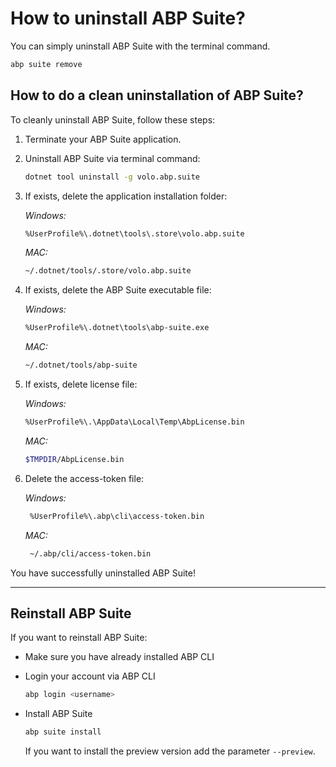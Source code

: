 # How to uninstall ABP Suite?

You can simply uninstall ABP Suite with the terminal command.

```bash
abp suite remove
```



## How to do a clean uninstallation of ABP Suite?

To cleanly uninstall ABP Suite, follow these steps:

1. Terminate your ABP Suite application.

   

2. Uninstall ABP Suite via terminal command:

   ```bash
   dotnet tool uninstall -g volo.abp.suite
   ```

   

3. If exists, delete the application installation folder:

	*Windows:*
   
   ```bash
   %UserProfile%\.dotnet\tools\.store\volo.abp.suite
   ```
   
   *MAC:*
   
   ```bash
   ~/.dotnet/tools/.store/volo.abp.suite
   ```
   
   
   
3. If exists, delete the ABP Suite executable file:

	*Windows:*
   
   ```bash
   %UserProfile%\.dotnet\tools\abp-suite.exe
   ```
   
   *MAC:*
   
   ```bash
   ~/.dotnet/tools/abp-suite
   ```
   
   
   
4. If exists, delete license file:

   *Windows:*

   ```bash
   %UserProfile%\.\AppData\Local\Temp\AbpLicense.bin
   ```

   *MAC:*

   ```bash
   $TMPDIR/AbpLicense.bin
   ```
   
   
   
5. Delete the access-token file:

   *Windows:*

   ```bash
    %UserProfile%\.abp\cli\access-token.bin
   ```

   *MAC:*

   ```bash
    ~/.abp/cli/access-token.bin
   ```



You have successfully uninstalled ABP Suite!


---

## Reinstall ABP Suite

If you want to reinstall ABP Suite:

- Make sure you have already installed ABP CLI

- Login your account via ABP CLI

  ```bash
  abp login <username>
  ```

- Install ABP Suite

  ```bash
  abp suite install
  ```
  
  If you want to install the preview version add the parameter `--preview`.
  
  
